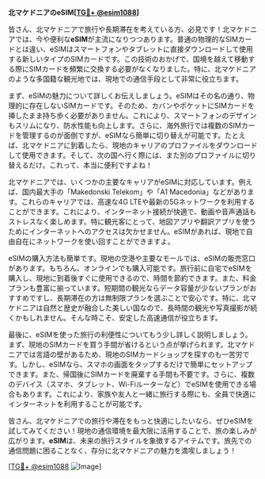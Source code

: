 **北マケドニアのeSIM[[TG💪+ @esim1088](https://t.me/s/esim1088)]**

皆さん、北マケドニアで旅行や長期滞在を考えている方、必見です！北マケドニアでは、今や便利な**eSIM**が主流になりつつあります。普通の物理的なSIMカードとは違い、eSIMはスマートフォンやタブレットに直接ダウンロードして使用する新しいタイプのSIMカードです。この技術のおかげで、国境を越えて移動する際にSIMカードを頻繁に交換する必要がなくなりました。特に、北マケドニアのような多国籍な観光地では、現地での通信手段として非常に役立ちます。

まず、eSIMの魅力について詳しくお伝えしましょう。eSIMはその名の通り、物理的に存在しないSIMカードです。そのため、カバンやポケットにSIMカードを挿したまま持ち歩く必要がありません。これにより、スマートフォンのデザインもスリムになり、防水性能も向上します。さらに、海外旅行では複数のSIMカードを管理するのが面倒ですが、eSIMなら簡単に切り替えが可能です。たとえば、北マケドニアに到着したら、現地のキャリアのプロファイルをダウンロードして使用できます。そして、次の国へ行く際には、また別のプロファイルに切り替えるだけ。これって、本当に便利ですよね！

北マケドニアでは、いくつかの主要なキャリアがeSIMに対応しています。例えば、国内最大手の「Makedonski Telekom」や「A1 Macedonia」などがあります。これらのキャリアでは、高速な4G LTEや最新の5Gネットワークを利用することができます。これにより、インターネット接続が快適で、動画や音声通話もストレスなく楽しめます。特に観光客にとって、地図アプリや翻訳アプリを使うためにインターネットへのアクセスは欠かせません。eSIMがあれば、現地で自由自在にネットワークを使い回すことができますよ。

eSIMの購入方法も簡単です。現地の空港や主要なモールでは、eSIMの販売窓口があります。もちろん、オンラインでも購入可能です。旅行前に自宅でeSIMを購入し、現地に到着後すぐに使用できるので、時間を節約できます。また、料金プランも豊富に揃っています。短期間の観光ならデータ容量が少ないプランがおすすめですし、長期滞在の方は無制限プランを選ぶことで安心です。特に、北マケドニアは自然と歴史が融合した美しい国なので、長時間の観光や写真撮影が続くかもしれません。そんな時こそ、安定した高速通信が役立ちます。

最後に、eSIMを使った旅行の利便性についてもう少し詳しく説明しましょう。まず、現地のSIMカードを買う手間が省けるという点が挙げられます。北マケドニアでは言語の壁があるため、現地のSIMカードショップを探すのも一苦労です。しかし、eSIMなら、スマホの画面をタップするだけで簡単にセットアップできます。また、帰国後にSIMカードを廃棄する手間も不要です。さらに、複数のデバイス（スマホ、タブレット、Wi-Fiルーターなど）でeSIMを使用できる場合もあります。これにより、家族や友人と一緒に旅行する際にも、全員で快適にインターネットを利用することが可能です。

皆さん、北マケドニアでの旅行や滞在をもっと快適にしたいなら、ぜひeSIMを試してみてください！現地の通信環境を最大限に活用することで、旅の楽しみが広がります。**eSIM**は、未来の旅行スタイルを象徴するアイテムです。旅先での通信問題に困ることなく、存分に北マケドニアの魅力を満喫しましょう！

[[TG💪+ @esim1088](https://t.me/s/esim1088) ![Image](https://i.postimg.cc/Y0z9fWf4/image.png)]